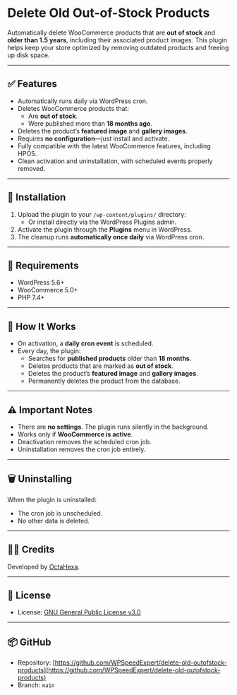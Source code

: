# Delete Old Out-of-Stock Products

Automatically delete WooCommerce products that are **out of stock** and **older than 1.5 years**, including their associated product images. This plugin helps keep your store optimized by removing outdated products and freeing up disk space.

---

## ✅ Features
- Automatically runs daily via WordPress cron.
- Deletes WooCommerce products that:
  - Are **out of stock**.
  - Were published more than **18 months ago**.
- Deletes the product’s **featured image** and **gallery images**.
- Requires **no configuration**—just install and activate.
- Fully compatible with the latest WooCommerce features, including HPOS.
- Clean activation and uninstallation, with scheduled events properly removed.

---

## 🔧 Installation
1. Upload the plugin to your `/wp-content/plugins/` directory:
    - Or install directly via the WordPress Plugins admin.
2. Activate the plugin through the **Plugins** menu in WordPress.
3. The cleanup runs **automatically once daily** via WordPress cron.

---

## 📝 Requirements
- WordPress 5.6+
- WooCommerce 5.0+
- PHP 7.4+

---

## 🚀 How It Works
- On activation, a **daily cron event** is scheduled.
- Every day, the plugin:
  - Searches for **published products** older than **18 months**.
  - Deletes products that are marked as **out of stock**.
  - Deletes the product’s **featured image** and **gallery images**.
  - Permanently deletes the product from the database.

---

## ⚠️ Important Notes
- There are **no settings**. The plugin runs silently in the background.
- Works only if **WooCommerce is active**.
- Deactivation removes the scheduled cron job.
- Uninstallation removes the cron job entirely.

---

## 🗑️ Uninstalling
When the plugin is uninstalled:
- The cron job is unscheduled.
- No other data is deleted.

---

## 🧑‍💻 Credits
Developed by [OctaHexa](https://octahexa.com).

---

## 📄 License
- License: [GNU General Public License v3.0](https://www.gnu.org/licenses/gpl-3.0.html)

---

## 📦 GitHub
- Repository: [https://github.com/WPSpeedExpert/delete-old-outofstock-products](https://github.com/WPSpeedExpert/delete-old-outofstock-products)
- Branch: `main`
